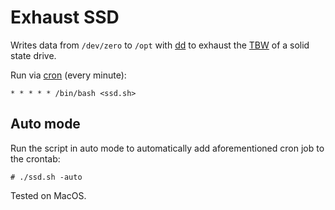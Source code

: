 # Exhaust SSD

Writes data from `/dev/zero` to `/opt` with [dd](https://man7.org/linux/man-pages/man1/dd.1.html) to exhaust the [TBW](https://embeddedcomputing.com/technology/software-and-os/ides-application-programming/an-introduction-to-tbw-terabytes-written) of a solid state drive.

Run via [cron](https://en.wikipedia.org/wiki/Cron) (every minute):

```
* * * * * /bin/bash <ssd.sh>
```

## Auto mode
Run the script in auto mode to automatically add aforementioned cron job to the crontab:

```
# ./ssd.sh -auto
```

Tested on MacOS.

